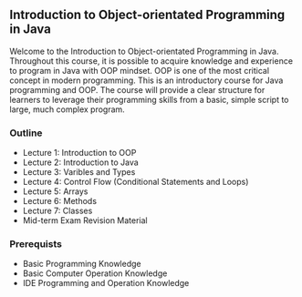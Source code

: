 ## Introduction to Object-orientated Programming in Java
Welcome to the Introduction to Object-orientated Programming in Java. Throughout this course, it is possible to acquire knowledge and experience to program in Java with OOP mindset. OOP is one of the most critical concept in modern programming. This is an introductory course for Java programming and OOP. The course will provide a clear structure for learners to leverage their programming skills from a basic, simple script to large, much complex program.

### Outline
- Lecture 1: Introduction to OOP
- Lecture 2: Introduction to Java
- Lecture 3: Varibles and Types
- Lecture 4: Control Flow (Conditional Statements and Loops)
- Lecture 5: Arrays
- Lecture 6: Methods
- Lecture 7: Classes
- Mid-term Exam Revision Material

### Prerequists 
- Basic Programming Knowledge
- Basic Computer Operation Knowledge
- IDE Programming and Operation Knowledge